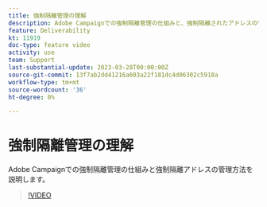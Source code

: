 ```yaml
---
title: 強制隔離管理の理解
description: Adobe Campaignでの強制隔離管理の仕組みと、強制隔離されたアドレスの管理方法を説明します。
feature: Deliverability
kt: 11919
doc-type: feature video
activity: use
team: Support
last-substantial-update: 2023-03-28T00:00:00Z
source-git-commit: 13f7ab2dd41216a603a22f181dc4d06302c5918a
workflow-type: tm+mt
source-wordcount: '36'
ht-degree: 0%

---
```



# 強制隔離管理の理解

Adobe Campaignでの強制隔離管理の仕組みと強制隔離アドレスの管理方法を説明します。

>[!VIDEO](https://video.tv.adobe.com/v/3415818?quality=12&learn=on)
